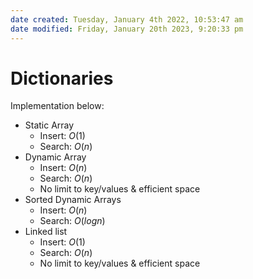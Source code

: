 ```yaml
---
date created: Tuesday, January 4th 2022, 10:53:47 am
date modified: Friday, January 20th 2023, 9:20:33 pm
---
```


# Dictionaries

Implementation below:

- Static Array
    - Insert: $O(1)$
    - Search: $O(n)$
- Dynamic Array
    - Insert: $O(n)$
    - Search: $O(n)$
    - No limit to key/values & efficient space
- Sorted Dynamic Arrays
    - Insert: $O(n)$
    - Search: $O(logn)$
- Linked list
    - Insert: $O(1)$
    - Search: $O(n)$
    - No limit to key/values & efficient space
